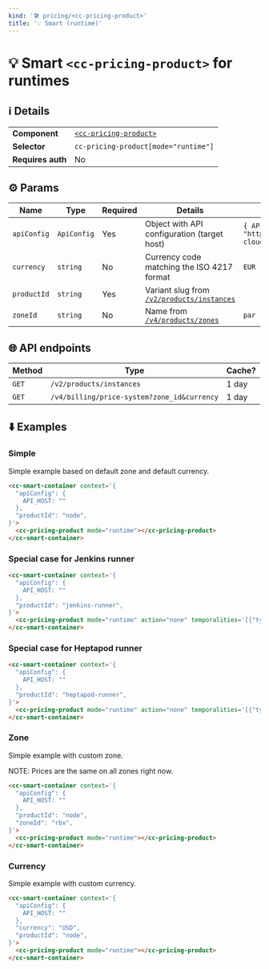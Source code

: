 ```yaml
---
kind: '🛠 pricing/<cc-pricing-product>'
title: '💡 Smart (runtime)'
---
```

# 💡 Smart `<cc-pricing-product>` for runtimes

## ℹ️ Details

<table>
  <tr><td><strong>Component    </strong> <td><a href="https://www.clever-cloud.com/doc/clever-components/?path=/docs/%F0%9F%9B%A0-pricing-cc-pricing-product--default-story"><code>&lt;cc-pricing-product&gt;</code></a>
  <tr><td><strong>Selector     </strong> <td><code>cc-pricing-product[mode="runtime"]</code>
  <tr><td><strong>Requires auth</strong> <td>No
</table>

## ⚙️ Params

| Name        | Type        | Required | Details                                                                                          | Default                                        |
|-------------|-------------|----------|--------------------------------------------------------------------------------------------------|------------------------------------------------|
| `apiConfig` | `ApiConfig` | Yes      | Object with API configuration (target host)                                                      | `{ API_HOST: "https://api.clever-cloud.com" }` |
| `currency`  | `string`    | No       | Currency code matching the ISO 4217 format                                                       | `EUR`                                          |
| `productId` | `string`    | Yes      | Variant slug from [`/v2/products/instances`](https://api.clever-cloud.com/v2/products/instances) |                                                |
| `zoneId`    | `string`    | No       | Name from [`/v4/products/zones`](https://api.clever-cloud.com/v4/products/zones)                 | `par`                                          |

## 🌐 API endpoints

| Method | Type                                             | Cache? |
|--------|--------------------------------------------------|--------|
| `GET`  | `/v2/products/instances`                         | 1 day  |
| `GET`  | `/v4/billing/price-system?zone_id&currency`      | 1 day  |

## ⬇️️ Examples

### Simple

Simple example based on default zone and default currency.

```html
<cc-smart-container context='{
  "apiConfig": {
    API_HOST: ""
  },
  "productId": "node",
}'>
  <cc-pricing-product mode="runtime"></cc-pricing-product>
</cc-smart-container>
```

### Special case for Jenkins runner

```html
<cc-smart-container context='{
  "apiConfig": {
    API_HOST: ""
  },
  "productId": "jenkins-runner",
}'>
  <cc-pricing-product mode="runtime" action="none" temporalities='[{"type":"minute","digits":5}]'></cc-pricing-product>
</cc-smart-container>
```

### Special case for Heptapod runner

```html
<cc-smart-container context='{
  "apiConfig": {
    API_HOST: ""
  },
  "productId": "heptapod-runner",
}'>
  <cc-pricing-product mode="runtime" action="none" temporalities='[{"type":"minute","digits":5}]'></cc-pricing-product>
</cc-smart-container>
```

### Zone

Simple example with custom zone.

NOTE: Prices are the same on all zones right now.

```html
<cc-smart-container context='{
  "apiConfig": {
    API_HOST: ""
  },
  "productId": "node",
  "zoneId": "rbx",
}'>
  <cc-pricing-product mode="runtime"></cc-pricing-product>
</cc-smart-container>
```

### Currency

Simple example with custom currency.

```html
<cc-smart-container context='{
  "apiConfig": {
    API_HOST: ""
  },
  "currency": "USD",
  "productId": "node",
}'>
  <cc-pricing-product mode="runtime"></cc-pricing-product>
</cc-smart-container>
```
